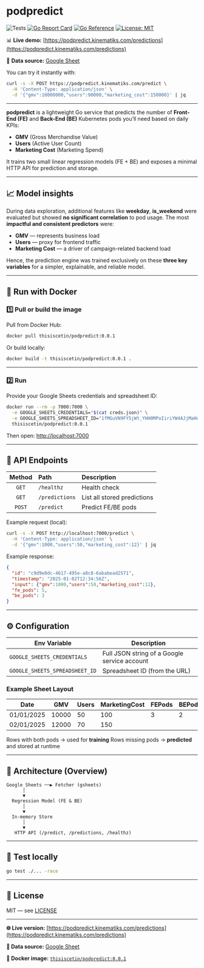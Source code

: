 # podpredict

![Tests](https://github.com/thisiscetin/podpredict/actions/workflows/test.yml/badge.svg)
[![Go Report Card](https://goreportcard.com/badge/github.com/thisiscetin/podpredict)](https://goreportcard.com/report/github.com/thisiscetin/podpredict)
[![Go Reference](https://pkg.go.dev/badge/github.com/thisiscetin/podpredict.svg)](https://pkg.go.dev/github.com/thisiscetin/podpredict)
[![License: MIT](https://img.shields.io/badge/License-MIT-blue.svg)](https://opensource.org/licenses/MIT)

📊 **Live demo:** [https://podpredict.kinematiks.com/predictions](https://podpredict.kinematiks.com/predictions)

📄 **Data source:** [Google Sheet](https://docs.google.com/spreadsheets/d/1fMGuVN9FY5jWt_YHH0MPoIiriYW4AJjMaHoDW-2Jdm4)

You can try it instantly with:

```bash
curl -s -X POST https://podpredict.kinematiks.com/predict \
  -H 'Content-Type: application/json' \
  -d '{"gmv":10000000,"users":90000,"marketing_cost":150000}' | jq
```

---

**podpredict** is a lightweight Go service that predicts the number of **Front-End (FE)** and **Back-End (BE)** Kubernetes pods you’ll need based on daily KPIs:

* **GMV** (Gross Merchandise Value)
* **Users** (Active User Count)
* **Marketing Cost** (Marketing Spend)

It trains two small linear regression models (FE + BE) and exposes a minimal HTTP API for prediction and storage.

---

## 📈 Model insights

During data exploration, additional features like **weekday**, **is_weekend** were evaluated but showed **no significant correlation** to pod usage.
The most **impactful and consistent predictors** were:

* **GMV** — represents business load
* **Users** — proxy for frontend traffic
* **Marketing Cost** — a driver of campaign-related backend load

Hence, the prediction engine was trained exclusively on these **three key variables** for a simpler, explainable, and reliable model.

---

## 🚀 Run with Docker

### 1️⃣ Pull or build the image

Pull from Docker Hub:

```bash
docker pull thisiscetin/podpredict:0.0.1
```

Or build locally:

```bash
docker build -t thisiscetin/podpredict:0.0.1 .
```

---

### 2️⃣ Run

Provide your Google Sheets credentials and spreadsheet ID:

```bash
docker run --rm -p 7000:7000 \
  -e GOOGLE_SHEETS_CREDENTIALS="$(cat creds.json)" \
  -e GOOGLE_SHEETS_SPREADSHEET_ID="1fMGuVN9FY5jWt_YHH0MPoIiriYW4AJjMaHoDW-2Jdm4" \
  thisiscetin/podpredict:0.0.1
```

Then open: [http://localhost:7000](http://localhost:7000)

---

## 🧩 API Endpoints

| Method | Path           | Description                 |
| :----: | :------------- | :-------------------------- |
|  `GET` | `/healthz`     | Health check                |
|  `GET` | `/predictions` | List all stored predictions |
| `POST` | `/predict`     | Predict FE/BE pods          |

Example request (local):

```bash
curl -s -X POST http://localhost:7000/predict \
  -H 'Content-Type: application/json' \
  -d '{"gmv":1000,"users":50,"marketing_cost":12}' | jq
```

Example response:

```json
{
  "id": "c9d9e0dc-4617-495e-a8c8-6ababead2571",
  "timestamp": "2025-01-02T12:34:56Z",
  "input": {"gmv":1000,"users":50,"marketing_cost":12},
  "fe_pods": 5,
  "be_pods": 3
}
```

---

## ⚙️ Configuration

| Env Variable                   | Description                                  |
| ------------------------------ | -------------------------------------------- |
| `GOOGLE_SHEETS_CREDENTIALS`    | Full JSON string of a Google service account |
| `GOOGLE_SHEETS_SPREADSHEET_ID` | Spreadsheet ID (from the URL)                |

### Example Sheet Layout

| Date       | GMV   | Users | MarketingCost | FEPods | BEPods |
| ---------- | ----- | ----- | ------------- | ------ | ------ |
| 01/01/2025 | 10000 | 50    | 100           | 3      | 2      |
| 02/01/2025 | 12000 | 70    | 150           |        |        |

Rows with both pods → used for **training**
Rows missing pods → **predicted** and stored at runtime

---

## 🧱 Architecture (Overview)

```
Google Sheets ──▶ Fetcher (gsheets)
      │
      ▼
  Regression Model (FE & BE)
      │
      ▼
  In-memory Store
      │
      ▼
   HTTP API (/predict, /predictions, /healthz)
```

---

## 🧪 Test locally

```bash
go test ./... -race
```

---

## 📜 License

MIT — see [LICENSE](LICENSE)

---

**🌐 Live version:** [https://podpredict.kinematiks.com/predictions](https://podpredict.kinematiks.com/predictions)

**📄 Data source:** [Google Sheet](https://docs.google.com/spreadsheets/d/1fMGuVN9FY5jWt_YHH0MPoIiriYW4AJjMaHoDW-2Jdm4)

**🐳 Docker image:** [`thisiscetin/podpredict:0.0.1`](https://hub.docker.com/r/thisiscetin/podpredict)
